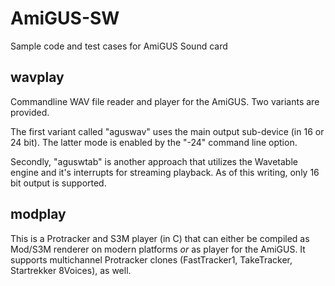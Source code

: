 # AmiGUS-SW
Sample code and test cases for AmiGUS Sound card

## wavplay

Commandline WAV file reader and player for the AmiGUS. Two variants
are provided. 

The first variant called "aguswav" uses the main output sub-device (in 16 or 24 bit).
The latter mode is enabled by the "-24" command line option.

Secondly, "aguswtab" is another approach that utilizes the Wavetable engine and it's
interrupts for streaming playback. As of this writing, only 16 bit output is supported.

## modplay

This is a Protracker and S3M player (in C) that can either be compiled as Mod/S3M renderer
on modern platforms _or_ as player for the AmiGUS. It supports multichannel Protracker clones
(FastTracker1, TakeTracker, Startrekker 8Voices), as well.



